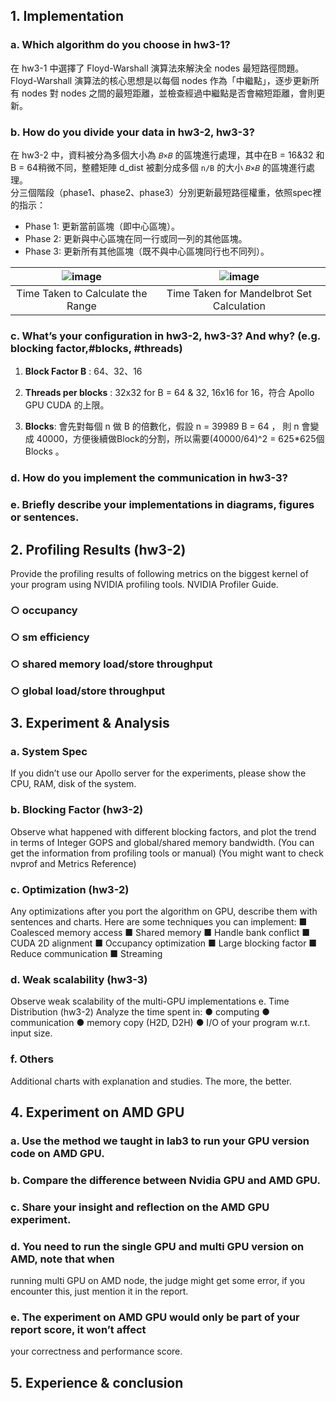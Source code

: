 
## 1. Implementation
### a. Which algorithm do you choose in hw3-1?  
在 hw3-1 中選擇了 Floyd-Warshall 演算法來解決全 nodes 最短路徑問題。Floyd-Warshall 演算法的核心思想是以每個 nodes 作為「中繼點」，逐步更新所有 nodes 對 nodes 之間的最短距離，並檢查經過中繼點是否會縮短距離，會則更新。  

### b. How do you divide your data in hw3-2, hw3-3?  
在 hw3-2 中，資料被分為多個大小為 `𝐵×𝐵` 的區塊進行處理，其中在B = 16&32 和 B = 64稍微不同，整體矩陣 d_dist 被劃分成多個 `n/B` 的大小 `𝐵×𝐵` 的區塊進行處理。  
分三個階段（phase1、phase2、phase3）分別更新最短路徑權重，依照spec裡的指示：
* Phase 1: 更新當前區塊（即中心區塊）。
* Phase 2: 更新與中心區塊在同一行或同一列的其他區塊。
* Phase 3: 更新所有其他區塊（既不與中心區塊同行也不同列）。

| ![image]() | ![image]() |
|:-------------------------------------------------:|:--------------------------------------------------------------:|
| Time Taken to Calculate the Range                  | Time Taken for Mandelbrot Set Calculation                      | 

### c. What’s your configuration in hw3-2, hw3-3? And why? (e.g. blocking factor,#blocks, #threads)  
1. **Block Factor B** : 64、32、16
2. **Threads per blocks** : 32x32 for B = 64 & 32, 16x16 for 16，符合 Apollo GPU CUDA 的上限。

4. **Blocks**: 會先對每個 n 做 B 的倍數化，假設 n = 39989 B = 64 ， 則 n 會變成 40000，方便後續做Block的分割，所以需要(40000/64)^2 = 625*625個 Blocks 。


### d. How do you implement the communication in hw3-3?
### e. Briefly describe your implementations in diagrams, figures or sentences.

## 2. Profiling Results (hw3-2)
Provide the profiling results of following metrics on the biggest kernel of your program
using NVIDIA profiling tools. NVIDIA Profiler Guide.
### ○ occupancy
### ○ sm efficiency
### ○ shared memory load/store throughput
### ○ global load/store throughput

## 3. Experiment & Analysis
### a. System Spec
If you didn’t use our Apollo server for the experiments, please show the CPU, RAM,
disk of the system.
### b. Blocking Factor (hw3-2)
Observe what happened with different blocking factors, and plot the trend in
terms of Integer GOPS and global/shared memory bandwidth. (You can get the
information from profiling tools or manual) (You might want to check nvprof and
Metrics Reference)

### c. Optimization (hw3-2)
Any optimizations after you port the algorithm on GPU, describe them with
sentences and charts. Here are some techniques you can implement:
■ Coalesced memory access
■ Shared memory
■ Handle bank conflict
■ CUDA 2D alignment
■ Occupancy optimization
■ Large blocking factor
■ Reduce communication
■ Streaming

### d. Weak scalability (hw3-3)
Observe weak scalability of the multi-GPU implementations
e. Time Distribution (hw3-2)
Analyze the time spent in:
● computing
● communication
● memory copy (H2D, D2H)
● I/O of your program w.r.t. input size.
### f. Others
Additional charts with explanation and studies. The more, the better.  

## 4. Experiment on AMD GPU
### a. Use the method we taught in lab3 to run your GPU version code on AMD GPU.
### b. Compare the difference between Nvidia GPU and AMD GPU.
### c. Share your insight and reflection on the AMD GPU experiment.
### d. You need to run the single GPU and multi GPU version on AMD, note that when
running multi GPU on AMD node, the judge might get some error, if you encounter
this, just mention it in the report.
### e. The experiment on AMD GPU would only be part of your report score, it won’t affect
your correctness and performance score.  

## 5. Experience & conclusion

